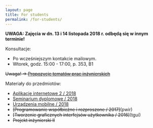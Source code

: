 ```yaml
---
layout: page
title: For students
permalink: /for-students/
---
```


**UWAGA: Zajęcia w dn. 13 i 14 listopada 2018 r. odbędą się w innym terminie!**

Konsultacje:

* Po wcześniejszym kontakcie mailowym.
* Wtorek, godz. 15:00 - 17:00, p. 353, B1

~~Uwaga! &rarr; [Propozycje tematów prac inżynierskich](topics2017)~~

Materiały do przedmiotów:

* [Aplikacje internetowe 2 / 2018](ai2)
* [Seminarium dyplomowe / 2018](si)
* [Urządzenia mobilne / 2018](um)
* ~~[Programowanie współbieżne i rozproszone / 2017]~~(pwir)
* ~~[Tworzenie graficznych interfejsów użytkownika / 2016]~~(tgui)
* ~~Projekt inżynierski II~~
